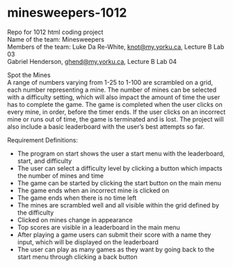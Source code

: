 # minesweepers-1012
Repo for 1012 html coding project  
Name of the team: Minesweepers  
Members of the team: Luke Da Re-White, knot@my.yorku.ca, Lecture B Lab 03  
Gabriel Henderson, ghend@my.yorku.ca, Lecture  B Lab 04  

Spot the Mines  
A range of numbers varying from 1-25 to 1-100 are scrambled on a grid, each number representing a mine. The number of mines can be selected with a difficulty setting, which will also impact the amount of time the user has to complete the game. The game is completed when the user clicks on every mine, in order, before the timer ends. If the user clicks on an incorrect mine or runs out of time, the game is terminated and is lost. The project will also include a basic leaderboard with the user’s best attempts so far.  

Requirement Definitions:  
* The program on start shows the user a start menu with the leaderboard, start, and difficulty
* The user can select a difficulty level by clicking a button which impacts the number of mines and time
* The game can be started by clicking the start button on the main menu
* The game ends when an incorrect mine is clicked on  
* The game ends when there is no time left  
* The mines are scrambled well and all visible within the grid defined by the difficulty
* Clicked on mines change in appearance  
* Top scores are visible in a leaderboard in the main menu
* After playing a game users can submit their score with a name they input, which will be displayed on the leaderboard
* The user can play as many games as they want by going back to the start menu through clicking a back button
